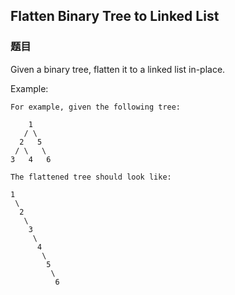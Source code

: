## Flatten Binary Tree to Linked List

### 题目
Given a binary tree, flatten it to a linked list in-place.

Example:
```
For example, given the following tree:

    1
   / \
  2   5
 / \   \
3   4   6

The flattened tree should look like:

1
 \
  2
   \
    3
     \
      4
       \
        5
         \
          6
```